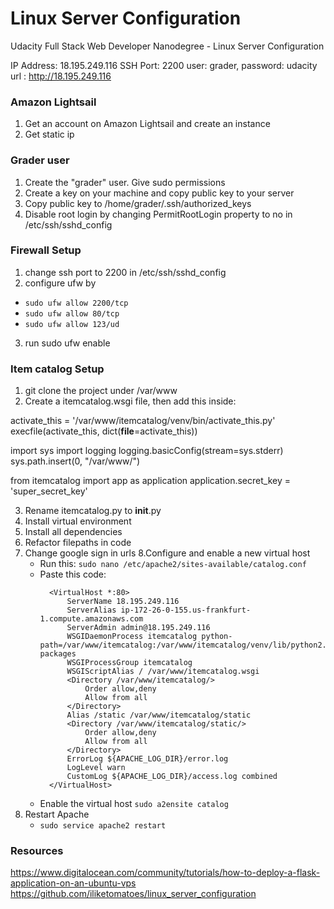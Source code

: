 # Linux Server Configuration
Udacity Full Stack Web Developer Nanodegree - Linux Server Configuration

IP Address: 18.195.249.116
SSH Port: 2200
user: grader, password: udacity
url : http://18.195.249.116

### Amazon Lightsail
1. Get an account on Amazon Lightsail and create an instance
2. Get static ip

### Grader user
1. Create the "grader" user. Give sudo permissions
2. Create a key on your machine and copy public key to your server
3. Copy public key to /home/grader/.ssh/authorized_keys
4. Disable root login by changing PermitRootLogin property to no in /etc/ssh/sshd_config

### Firewall Setup
1. change ssh port to 2200 in /etc/ssh/sshd_config
2. configure ufw by
  * `sudo ufw allow 2200/tcp`
  * `sudo ufw allow 80/tcp`
  * `sudo ufw allow 123/ud`
3. run sudo ufw enable

### Item catalog Setup
1. git clone the project under /var/www
2. Create a itemcatalog.wsgi file, then add this inside:

 activate_this = '/var/www/itemcatalog/venv/bin/activate_this.py'
 execfile(activate_this, dict(__file__=activate_this))

 import sys
 import logging
 logging.basicConfig(stream=sys.stderr)
 sys.path.insert(0, "/var/www/")

 from itemcatalog import app as application
 application.secret_key = 'super_secret_key'

3. Rename itemcatalog.py to __init__.py
4. Install virtual environment
5. Install all dependencies
6. Refactor filepaths in code
7. Change google sign in urls
8.Configure and enable a new virtual host
   * Run this: `sudo nano /etc/apache2/sites-available/catalog.conf`
   * Paste this code:
      ```
		<VirtualHost *:80>
			ServerName 18.195.249.116
			ServerAlias ip-172-26-0-155.us-frankfurt-1.compute.amazonaws.com
			ServerAdmin admin@18.195.249.116
			WSGIDaemonProcess itemcatalog python-path=/var/www/itemcatalog:/var/www/itemcatalog/venv/lib/python2.7/site-packages
			WSGIProcessGroup itemcatalog
			WSGIScriptAlias / /var/www/itemcatalog.wsgi
			<Directory /var/www/itemcatalog/>
				Order allow,deny
				Allow from all
			</Directory>
			Alias /static /var/www/itemcatalog/static
			<Directory /var/www/itemcatalog/static/>
				Order allow,deny
				Allow from all
			</Directory>
			ErrorLog ${APACHE_LOG_DIR}/error.log
			LogLevel warn
			CustomLog ${APACHE_LOG_DIR}/access.log combined
		</VirtualHost>
      ```
   * Enable the virtual host `sudo a2ensite catalog`
9. Restart Apache
      * `sudo service apache2 restart`

### Resources
https://www.digitalocean.com/community/tutorials/how-to-deploy-a-flask-application-on-an-ubuntu-vps
https://github.com/iliketomatoes/linux_server_configuration
